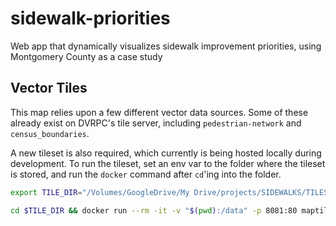 # sidewalk-priorities

Web app that dynamically visualizes sidewalk improvement priorities, using Montgomery County as a case study

## Vector Tiles

This map relies upon a few different vector data sources. Some of these
already exist on DVRPC's tile server, including `pedestrian-network` and `census_boundaries`.

A new tileset is also required, which currently is being hosted locally during development. To run the tileset, set an env var to the folder where the tileset
is stored, and run the `docker` command after `cd`'ing into the folder.

```bash
export TILE_DIR="/Volumes/GoogleDrive/My Drive/projects/SIDEWALKS/TILES/mcpc/tileset"

cd $TILE_DIR && docker run --rm -it -v "$(pwd):/data" -p 8081:80 maptiler/tileserver-gl
```
